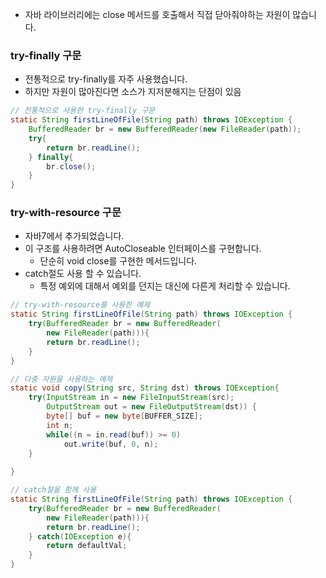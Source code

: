 * 자바 라이브러리에는 close 메서드를 호출해서 직접 닫아줘야하는 자원이 많습니다.
### try-finally 구문
* 전통적으로 try-finally를 자주 사용했습니다.
* 하지만 자원이 많아진다면 소스가 지저분해지는 단점이 있음
```java
// 전통적으로 사용한 try-finally 구문
static String firstLineOfFile(String path) throws IOException {
    BufferedReader br = new BufferedReader(new FileReader(path));
    try{
        return br.readLine();
    } finally{
        br.close();
    }
}
```
### try-with-resource 구문
* 자바7에서 추가되었습니다.
* 이 구조를 사용하려면 AutoCloseable 인터페이스를 구현합니다. 
  * 단순히 void close를 구현한 메서드입니다. 
* catch절도 사용 할 수 있습니다. 
  * 특정 예외에 대해서 예외를 던지는 대신에 다른게 처리할 수 있습니다.
```java
// try-with-resource를 사용한 예제
static String firstLineOfFile(String path) throws IOException {
    try(BufferedReader br = new BufferedReader(
        new FileReader(path))){
        return br.readLine();
    }
}

// 다중 자원을 사용하는 예제
static void copy(String src, String dst) throws IOException{
    try(InputStream in = new FileInputStream(src);
        OutputStream out = new FileOutputStream(dst)) {
        byte[] buf = new byte[BUFFER_SIZE];
        int n;
        while((n = in.read(buf)) >= 0)
            out.write(buf, 0, n);
    }
    
}

// catch절을 함께 사용
static String firstLineOfFile(String path) throws IOException {
    try(BufferedReader br = new BufferedReader(
        new FileReader(path))){
        return br.readLine();
    } catch(IOException e){
        return defaultVal;
    }
}
```